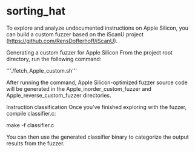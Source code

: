# sorting_hat

To explore and analyze undocumented instructions on Apple Silicon, you can build a custom fuzzer based on the iScanU project (https://github.com/RensDofferhoff/iScanU).

Generating a custom fuzzer for Apple Silicon
From the project root directory, run the following command:

'''./fetch_Apple_custom.sh'''

After running the command, Apple Silicon-optimized fuzzer source code will be generated in the Apple_inorder_custom_fuzzer and Apple_reverse_custom_fuzzer directories.

Instruction classification
Once you've finished exploring with the fuzzer, compile classifier.c:

make -f classifier.c

You can then use the generated classifier binary to categorize the output results from the fuzzer.
